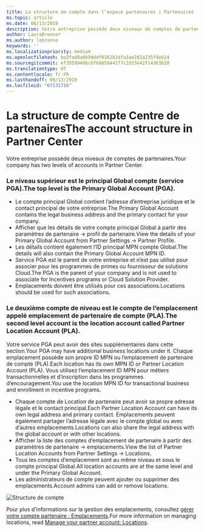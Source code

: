 ```yaml
---
title: La structure de compte dans l’espace partenaires | Partenaires
ms.topic: article
ms.date: 06/13/2019
description: Votre entreprise possède deux niveaux de comptes de partenaires.
author: LauraBrenner
ms.author: labrenne
keywords: ''
ms.localizationpriority: medium
ms.openlocfilehash: ba3fad0a8b9dddf0162b3dfa3ae202a235f4eb24
ms.sourcegitcommit: ef3559940bc6f68858441f7c2d33e42f14363b20
ms.translationtype: HT
ms.contentlocale: fr-FR
ms.lasthandoff: 06/13/2019
ms.locfileid: "67131716"
---
```

# <a name="the-account-structure-in-partner-center"></a><span data-ttu-id="d7376-103">La structure de compte Centre de partenaires</span><span class="sxs-lookup"><span data-stu-id="d7376-103">The account structure in Partner Center</span></span>

<span data-ttu-id="d7376-104">Votre entreprise possède deux niveaux de comptes de partenaires.</span><span class="sxs-lookup"><span data-stu-id="d7376-104">Your company has two levels of accounts in Partner Center.</span></span> 

### <a name="the-top-level-is-the-primary-global-account-pga"></a><span data-ttu-id="d7376-105">Le niveau supérieur est le principal Global compte (service PGA).</span><span class="sxs-lookup"><span data-stu-id="d7376-105">The top level is the Primary Global Account (PGA).</span></span>

- <span data-ttu-id="d7376-106">Le compte principal Global contient l’adresse d’entreprise juridique et le contact principal de votre entreprise.</span><span class="sxs-lookup"><span data-stu-id="d7376-106">The Primary Global Account contains the legal business address and the primary contact for your company.</span></span> 
- <span data-ttu-id="d7376-107">Afficher que les détails de votre compte principal Global à partir des paramètres de partenaire -> profil de partenaire.</span><span class="sxs-lookup"><span data-stu-id="d7376-107">View the details of your Primary Global Account from Partner Settings -> Partner Profile.</span></span>
- <span data-ttu-id="d7376-108">Les détails contient également l’ID principal MPN compte Global.</span><span class="sxs-lookup"><span data-stu-id="d7376-108">The details will also contain the Primary Global Account MPN ID.</span></span> 
- <span data-ttu-id="d7376-109">Service PGA est le parent de votre entreprise et n’est pas utilisé pour associer pour les programmes de primes ou fournisseur de solutions Cloud.</span><span class="sxs-lookup"><span data-stu-id="d7376-109">The PGA is the parent of your company and is not used to associate for Incentives programs or Cloud Solution Provider.</span></span> 
- <span data-ttu-id="d7376-110">Emplacements doivent être utilisés pour ces associations.</span><span class="sxs-lookup"><span data-stu-id="d7376-110">Locations should be used for such associations.</span></span>

### <a name="the-second-level-account-is-the-location-account-called-partner-location-account-pla"></a><span data-ttu-id="d7376-111">Le deuxième compte de niveau est le compte de l’emplacement appelé emplacement de partenaire de compte (PLA).</span><span class="sxs-lookup"><span data-stu-id="d7376-111">The second level account is the location account called Partner Location Account (PLA).</span></span>

<span data-ttu-id="d7376-112">Votre service PGA peut avoir des sites supplémentaires dans cette section.</span><span class="sxs-lookup"><span data-stu-id="d7376-112">Your PGA may have additional business locations under it.</span></span> <span data-ttu-id="d7376-113">Chaque emplacement possède son propre ID MPN ou l’emplacement de partenaire de compte (PLA).</span><span class="sxs-lookup"><span data-stu-id="d7376-113">Each location has its own MPN ID or Partner Location Account (PLA).</span></span> <span data-ttu-id="d7376-114">Vous utilisez l’emplacement ID MPN pour métiers transactionnelles et d’inscription dans les programmes d’encouragement.</span><span class="sxs-lookup"><span data-stu-id="d7376-114">You use the location MPN ID for transactional business and enrollment in incentive programs.</span></span>

- <span data-ttu-id="d7376-115">Chaque compte de Location de partenaire peut avoir sa propre adresse légale et le contact principal.</span><span class="sxs-lookup"><span data-stu-id="d7376-115">Each Partner Location Account can have its own legal address and primary contact.</span></span> <span data-ttu-id="d7376-116">Emplacements peuvent également partager l’adresse légale avec le compte global ou avec d’autres emplacements.</span><span class="sxs-lookup"><span data-stu-id="d7376-116">Locations can also share the legal address with the global account or with other locations.</span></span>
- <span data-ttu-id="d7376-117">Afficher la liste des comptes d’emplacement de partenaire à partir des paramètres de partenaire -> emplacements.</span><span class="sxs-lookup"><span data-stu-id="d7376-117">View the list of Partner Location Accounts from Partner Settings -> Locations.</span></span>
- <span data-ttu-id="d7376-118">Tous les comptes d’emplacement sont au même niveau et sous le compte principal Global.</span><span class="sxs-lookup"><span data-stu-id="d7376-118">All location accounts are at the same level and under the Primary Global Account.</span></span>
- <span data-ttu-id="d7376-119">Les administrateurs de compte peuvent ajouter ou supprimer des emplacements.</span><span class="sxs-lookup"><span data-stu-id="d7376-119">Account admins can add or remove locations.</span></span>

![Structure de compte](images/accountstructure.png)

<span data-ttu-id="d7376-121">Pour plus d’informations sur la gestion des emplacements, consultez [gérer votre compte partenaire : Emplacements](manage-locations.md).</span><span class="sxs-lookup"><span data-stu-id="d7376-121">For more information on managing locations, read [Manage your partner account: Locations](manage-locations.md).</span></span> 





















